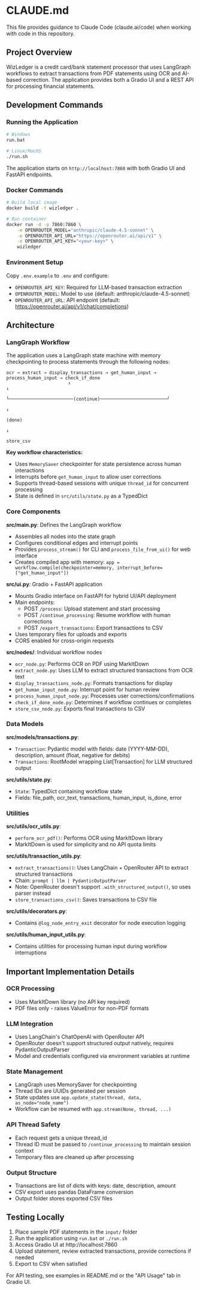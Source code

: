 # CLAUDE.md

This file provides guidance to Claude Code (claude.ai/code) when working with code in this repository.

## Project Overview

WizLedger is a credit card/bank statement processor that uses LangGraph workflows to extract transactions from PDF statements using OCR and AI-based correction. The application provides both a Gradio UI and a REST API for processing financial statements.

## Development Commands

### Running the Application

```bash
# Windows
run.bat

# Linux/MacOS
./run.sh
```

The application starts on `http://localhost:7860` with both Gradio UI and FastAPI endpoints.

### Docker Commands

```bash
# Build local image
docker build -t wizledger .

# Run container
docker run -d -p 7860:7860 \
    -e OPENROUTER_MODEL="anthropic/claude-4.5-sonnet" \
    -e OPENROUTER_API_URL="https://openrouter.ai/api/v1" \
    -e OPENROUTER_API_KEY="<your-key>" \
    wizledger
```

### Environment Setup

Copy `.env.example` to `.env` and configure:
- `OPENROUTER_API_KEY`: Required for LLM-based transaction extraction
- `OPENROUTER_MODEL`: Model to use (default: anthropic/claude-4.5-sonnet)
- `OPENROUTER_API_URL`: API endpoint (default: https://openrouter.ai/api/v1/chat/completions)

## Architecture

### LangGraph Workflow

The application uses a LangGraph state machine with memory checkpointing to process statements through the following nodes:

```
ocr → extract → display_transactions → get_human_input → process_human_input → check_if_done
                       ↑                                                            ↓
                       └────────────────────────(continue)─────────────────────────┘
                                                                                    ↓
                                                                                (done)
                                                                                    ↓
                                                                              store_csv
```

**Key workflow characteristics:**
- Uses `MemorySaver` checkpointer for state persistence across human interactions
- Interrupts before `get_human_input` to allow user corrections
- Supports thread-based sessions with unique `thread_id` for concurrent processing
- State is defined in `src/utils/state.py` as a TypedDict

### Core Components

**src/main.py**: Defines the LangGraph workflow
- Assembles all nodes into the state graph
- Configures conditional edges and interrupt points
- Provides `process_stream()` for CLI and `process_file_from_ui()` for web interface
- Creates compiled app with memory: `app = workflow.compile(checkpointer=memory, interrupt_before=["get_human_input"])`

**src/ui.py**: Gradio + FastAPI application
- Mounts Gradio interface on FastAPI for hybrid UI/API deployment
- Main endpoints:
  - POST `/process`: Upload statement and start processing
  - POST `/continue_processing`: Resume workflow with human corrections
  - POST `/export_transactions`: Export transactions to CSV
- Uses temporary files for uploads and exports
- CORS enabled for cross-origin requests

**src/nodes/**: Individual workflow nodes
- `ocr_node.py`: Performs OCR on PDF using MarkItDown
- `extract_node.py`: Uses LLM to extract structured transactions from OCR text
- `display_transactions_node.py`: Formats transactions for display
- `get_human_input_node.py`: Interrupt point for human review
- `process_human_input_node.py`: Processes user corrections/confirmations
- `check_if_done_node.py`: Determines if workflow continues or completes
- `store_csv_node.py`: Exports final transactions to CSV

### Data Models

**src/models/transactions.py**:
- `Transaction`: Pydantic model with fields: date (YYYY-MM-DD), description, amount (float, negative for debits)
- `Transactions`: RootModel wrapping List[Transaction] for LLM structured output

**src/utils/state.py**:
- `State`: TypedDict containing workflow state
- Fields: file_path, ocr_text, transactions, human_input, is_done, error

### Utilities

**src/utils/ocr_utils.py**:
- `perform_ocr_pdf()`: Performs OCR using MarkItDown library
- MarkItDown is used for simplicity and no API quota limits

**src/utils/transaction_utils.py**:
- `extract_transactions()`: Uses LangChain + OpenRouter API to extract structured transactions
- Chain: `prompt | llm | PydanticOutputParser`
- Note: OpenRouter doesn't support `.with_structured_output()`, so uses parser instead
- `store_transactions_csv()`: Saves transactions to CSV file

**src/utils/decorators.py**:
- Contains `@log_node_entry_exit` decorator for node execution logging

**src/utils/human_input_utils.py**:
- Contains utilities for processing human input during workflow interruptions

## Important Implementation Details

### OCR Processing
- Uses MarkItDown library (no API key required)
- PDF files only - raises ValueError for non-PDF formats

### LLM Integration
- Uses LangChain's ChatOpenAI with OpenRouter API
- OpenRouter doesn't support structured output natively, requires PydanticOutputParser
- Model and credentials configured via environment variables at runtime

### State Management
- LangGraph uses MemorySaver for checkpointing
- Thread IDs are UUIDs generated per session
- State updates use `app.update_state(thread, data, as_node="node_name")`
- Workflow can be resumed with `app.stream(None, thread, ...)`

### API Thread Safety
- Each request gets a unique thread_id
- Thread ID must be passed to `/continue_processing` to maintain session context
- Temporary files are cleaned up after processing

### Output Structure
- Transactions are list of dicts with keys: date, description, amount
- CSV export uses pandas DataFrame conversion
- Output folder stores exported CSV files

## Testing Locally

1. Place sample PDF statements in the `input/` folder
2. Run the application using `run.bat` or `./run.sh`
3. Access Gradio UI at http://localhost:7860
4. Upload statement, review extracted transactions, provide corrections if needed
5. Export to CSV when satisfied

For API testing, see examples in README.md or the "API Usage" tab in Gradio UI.
